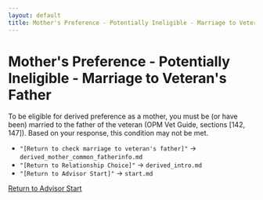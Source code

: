 ```yaml
---
layout: default
title: Mother's Preference - Potentially Ineligible - Marriage to Veteran's Father
---
```


# Mother's Preference - Potentially Ineligible - Marriage to Veteran's Father

To be eligible for derived preference as a mother, you must be (or have been) married to the father of the veteran (OPM Vet Guide, sections [142, 147]). Based on your response, this condition may not be met.

*   `"[Return to check marriage to veteran's father]"` -> `derived_mother_common_fatherinfo.md`
*   `"[Return to Relationship Choice]"` -> `derived_intro.md`
*   `"[Return to Advisor Start]"` -> `start.md`

[Return to Advisor Start](./start.md)
